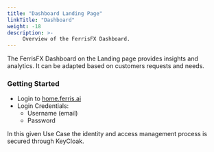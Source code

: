 ```yaml
---
title: "Dashboard Landing Page"
linkTitle: "Dashboard"
weight: -18
description: >-
     Overview of the FerrisFX Dashboard.
---
```


The FerrisFX Dashboard on the Landing page provides  insights and analytics. It can be adapted based on customers requests and needs. 

### Getting Started

* Login to [home.ferris.ai](http://home.ferris.ai/)
* Login Credentials: 
  - Username (email)
  - Password

In this given Use Case the identity and access management process is secured through KeyCloak.
